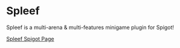 # Spleef

Spleef is a multi-arena & multi-features minigame plugin for Spigot!

[Spleef Spigot Page](https://www.spigotmc.org/resources/spleef.74019/)
